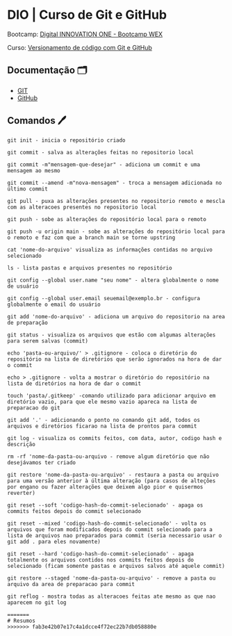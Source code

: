 

# DIO | Curso de Git e GitHub

Bootcamp:
[Digital INNOVATION ONE - Bootcamp WEX](https://web.dio.me/track/824331c4-b300-4f76-b29d-ce6c147932bf)

Curso:
[Versionamento de código com Git e GitHub](https://web.dio.me/course/versionamento-de-codigo-com-git-e-github/learning/f3cbaa66-efbd-4c25-842e-2069c188c066?back=/track/bootcamp-wex-desenvolvimento-net-e-qa&tab=undefined&moduleId=undefined)

## Documentação 🗂

- [GIT](https://git-scm.com/doc)
- [GitHub](https://docs.github.com/pt)

## Comandos 🖊

```
git init - inicia o repositório criado

git commit - salva as alterações feitas no repositorio local

git commit -m"mensagem-que-desejar" - adiciona um commit e uma mensagem ao mesmo

git commit --amend -m"nova-mensagem" - troca a mensagem adicionada no último commit

git pull - puxa as alterações presentes no repositorio remoto e mescla com as alteracoes presentes no repositorio local

git push - sobe as alterações do repositório local para o remoto

git push -u origin main - sobe as alterações do repositório local para o remoto e faz com que a branch main se torne upstring

cat 'nome-do-arquivo' visualiza as informações contidas no arquivo selecionado

ls - lista pastas e arquivos presentes no repositório

git config --global user.name "seu nome" - altera globalmente o nome de usuário

git config --global user.email seuemail@exemplo.br - configura globalmente o email do usuário

git add 'nome-do-arquivo' - adiciona um arquivo do repositorio na area de preparação

git status - visualiza os arquivos que estão com algumas alterações para serem salvas (commit)

echo 'pasta-ou-arquivo/' > .gitignore - coloca o diretório do repositório na lista de diretórios que serão ignorados na hora de dar o commit

echo > .gitignore - volta a mostrar o diretório do repositório na lista de diretórios na hora de dar o commit

touch 'pasta/.gitkeep' -comando utilizado para adicionar arquivo em diretório vazio, para que ele mesmo vazio apareca na lista de preparacao do git

git add '.' - adicionando o ponto no comando git add, todos os arquivos e diretórios ficarao na lista de prontos para commit

git log - visualiza os commits feitos, com data, autor, codigo hash e descrição

rm -rf 'nome-da-pasta-ou-arquivo - remove algum diretório que não desejávamos ter criado

git restore 'nome-da-pasta-ou-arquivo' - restaura a pasta ou arquivo para uma versão anterior à última alteração (para casos de alteções por engano ou fazer alterações que deixem algo pior e quisermos reverter)

git reset --soft 'codigo-hash-do-commit-selecionado' - apaga os commits feitos depois do commit selecionado

git reset --mixed 'codigo-hash-do-commit-selecionado' - volta os arquivos que foram modificados depois do commit selecionado para a lista de arquivos nao preparados para commit (seria necessario usar o git add . para eles novamente)

git reset --hard 'codigo-hash-do-commit-selecionado' - apaga totalmente os arquivos contidos nos commits feitos depois do selecionado (ficam somente pastas e arquivos salvos até aquele commit)

git restore --staged 'nome-da-pasta-ou-arquivo' - remove a pasta ou arquivo da area de preparacao para commit

git reflog - mostra todas as alteracoes feitas ate mesmo as que nao aparecem no git log

=======
# Resumos
>>>>>>> fab3e42b07e17c4a1dcce4f72ec22b7db058880e
